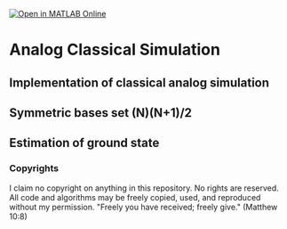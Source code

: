 [![Open in MATLAB Online](https://www.mathworks.com/images/responsive/global/open-in-matlab-online.svg)](https://matlab.mathworks.com/open/github/v1?repo=kwyip/classical_analog_simulation&file=README.md)

# Analog Classical Simulation
## Implementation of classical analog simulation
## Symmetric bases set (N)(N+1)/2
## Estimation of ground state




### Copyrights
I claim no copyright on anything in this repository. No rights are reserved. All code and algorithms may be freely copied, used, and reproduced without my permission. "Freely you have received; freely give." (Matthew 10:8)
